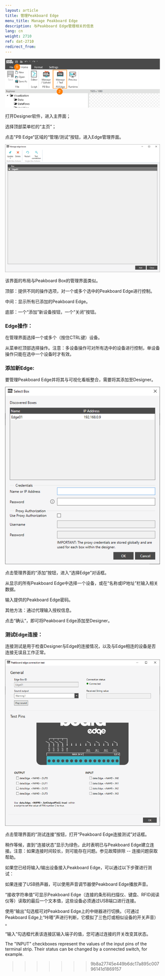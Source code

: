 ```yaml
---
layout: article
title: 管理Peakboard Edge
menu_title: Manage Peakboard Edge
description: 与Peakboard Edge管理相关的信息
lang: cn
weight: 2710
ref: dat-2710
redirect_from:
---
```


![img01](/assets/images/data-sources/peakboard-edge/manage01.png)

打开Designer软件，进入主界面；

选择顶部菜单栏的“主页”；

点击"PB Edge"区域的“管理/测试”按钮，进入Edge管理界面。

![img02](/assets/images/data-sources/peakboard-edge/manage02.png)

该界面的布局与Peakboard Box的管理界面类似。

顶部：提供不同的操作选项，对一个或多个选中的Peakboard Edge进行控制。

中间：显示所有已添加的Peakboard Edge。

底部：一个“添加”新设备按钮，一个“关闭”按钮。


### Edge操作：
在管理界面选择一个或多个（按住CTRL键）设备。 

从菜单栏顶部选择操作。注意：多设备操作可对所有选中的设备进行控制，单设备操作只能在选中一个设备时才有效。


### 添加新Edge:
要管理Peakboard Edge并将其与可视化看板整合，需要将其添加至Designer。

![img03](/assets/images/data-sources/peakboard-edge/manage03.png)

点击管理界面的“添加”按钮，进入“选择Edge”对话框。

从显示的所有Peakboard Edge中选择一个设备，或在“名称或IP地址”栏输入相关数据。

输入提供的Peakboard Edge密码。

其他方法：通过代理输入授权信息。

点击“确认”，即可将Peakboard Edge添加至Designer。

 
### 测试Edge连接：
连接测试是用于检查Designer与Edge的连接情况，以及与Edge相连的设备是否连接无误且工作正常。

![img04](/assets/images/data-sources/peakboard-edge/manage04.png)

点击管理界面的“测试连接”按钮，打开“Peakboard Edge连接测试”对话框。

稍作等候，直到“连接状态”显示为绿色，此时表明已与Peakboard Edge建立连接。注意：如果连接时间较长，则可能存在问题。参见故障排除 -- 连接问题获取帮助。

如果您已经将输入/输出设备接入Peakboard Edge，可以通过以下步骤进行测试：

如果连接了USB扬声器，可以使用声音调节器使Peakboard Edge播放声音。

“接收字符串值”可显示Peakboard Edge（连接的条形码扫描仪、键盘、RFID阅读仪等）读取的最后一个文本值，这些设备必须通过USB端口进行连接。

使用“输出”勾选框可对Peakboard Edge上的中继器进行切换。（可通过Peakboard Edge上“咔嗒”声进行判断，它模拟了三色灯或相似设备的开关声音） 。

“输入”勾选框代表该连接区输入端子的值，您可通过连接的开关改变其状态。

The "INPUT" checkboxes represent the values of the input pins of the terminal strip. Their status can be changed by a connected switch, for example.
>>>>>>> 9b8a27745e449b6dc17a895c00796141d1869157
